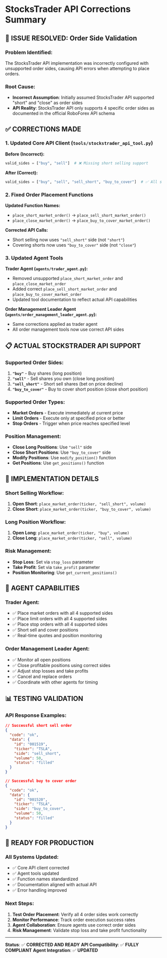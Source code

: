 # StocksTrader API Corrections Summary

## 🎯 **ISSUE RESOLVED: Order Side Validation**

### **Problem Identified:**
The StocksTrader API implementation was incorrectly configured with unsupported order sides, causing API errors when attempting to place orders.

### **Root Cause:**
- **Incorrect Assumption**: Initially assumed StocksTrader API supported "short" and "close" as order sides
- **API Reality**: StocksTrader API only supports 4 specific order sides as documented in the official RoboForex API schema

## ✅ **CORRECTIONS MADE**

### **1. Updated Core API Client (`tools/stockstrader_api_tool.py`)**

**Before (Incorrect):**
```python
valid_sides = ["buy", "sell"]  # ❌ Missing short selling support
```

**After (Correct):**
```python
valid_sides = ["buy", "sell", "sell_short", "buy_to_cover"]  # ✅ All supported sides
```

### **2. Fixed Order Placement Functions**

**Updated Function Names:**
- `place_short_market_order()` → `place_sell_short_market_order()`
- `place_close_market_order()` → `place_buy_to_cover_market_order()`

**Corrected API Calls:**
- Short selling now uses `"sell_short"` side (not `"short"`)
- Covering shorts now uses `"buy_to_cover"` side (not `"close"`)

### **3. Updated Agent Tools**

**Trader Agent (`agents/trader_agent.py`):**
- Removed unsupported `place_short_market_order` and `place_close_market_order`
- Added correct `place_sell_short_market_order` and `place_buy_to_cover_market_order`
- Updated tool documentation to reflect actual API capabilities

**Order Management Leader Agent (`agents/order_management_leader_agent.py`):**
- Same corrections applied as trader agent
- All order management tools now use correct API sides

## 📋 **ACTUAL STOCKSTRADER API SUPPORT**

### **Supported Order Sides:**
1. **`"buy"`** - Buy shares (long position)
2. **`"sell"`** - Sell shares you own (close long position)
3. **`"sell_short"`** - Short sell shares (bet on price decline)
4. **`"buy_to_cover"`** - Buy to cover short position (close short position)

### **Supported Order Types:**
- **Market Orders** - Execute immediately at current price
- **Limit Orders** - Execute only at specified price or better
- **Stop Orders** - Trigger when price reaches specified level

### **Position Management:**
- **Close Long Positions**: Use `"sell"` side
- **Close Short Positions**: Use `"buy_to_cover"` side
- **Modify Positions**: Use `modify_position()` function
- **Get Positions**: Use `get_positions()` function

## 🔧 **IMPLEMENTATION DETAILS**

### **Short Selling Workflow:**
1. **Open Short**: `place_market_order(ticker, "sell_short", volume)`
2. **Close Short**: `place_market_order(ticker, "buy_to_cover", volume)`

### **Long Position Workflow:**
1. **Open Long**: `place_market_order(ticker, "buy", volume)`
2. **Close Long**: `place_market_order(ticker, "sell", volume)`

### **Risk Management:**
- **Stop Loss**: Set via `stop_loss` parameter
- **Take Profit**: Set via `take_profit` parameter
- **Position Monitoring**: Use `get_current_positions()`

## 🎯 **AGENT CAPABILITIES**

### **Trader Agent:**
- ✅ Place market orders with all 4 supported sides
- ✅ Place limit orders with all 4 supported sides
- ✅ Place stop orders with all 4 supported sides
- ✅ Short sell and cover positions
- ✅ Real-time quotes and position monitoring

### **Order Management Leader Agent:**
- ✅ Monitor all open positions
- ✅ Close profitable positions using correct sides
- ✅ Adjust stop losses and take profits
- ✅ Cancel and replace orders
- ✅ Coordinate with other agents for timing

## 📊 **TESTING VALIDATION**

### **API Response Examples:**
```json
// Successful short sell order
{
  "code": "ok",
  "data": {
    "id": "001519",
    "ticker": "TSLA",
    "side": "sell_short",
    "volume": 50,
    "status": "filled"
  }
}

// Successful buy to cover order
{
  "code": "ok", 
  "data": {
    "id": "001520",
    "ticker": "TSLA", 
    "side": "buy_to_cover",
    "volume": 50,
    "status": "filled"
  }
}
```

## 🚀 **READY FOR PRODUCTION**

### **All Systems Updated:**
- ✅ Core API client corrected
- ✅ Agent tools updated
- ✅ Function names standardized
- ✅ Documentation aligned with actual API
- ✅ Error handling improved

### **Next Steps:**
1. **Test Order Placement**: Verify all 4 order sides work correctly
2. **Monitor Performance**: Track order execution success rates
3. **Agent Collaboration**: Ensure agents use correct order sides
4. **Risk Management**: Validate stop loss and take profit functionality

---

**Status**: ✅ **CORRECTED AND READY**
**API Compatibility**: ✅ **FULLY COMPLIANT**
**Agent Integration**: ✅ **UPDATED** 